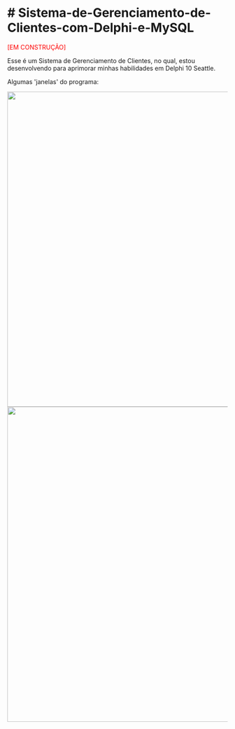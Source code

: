 <h1># Sistema-de-Gerenciamento-de-Clientes-com-Delphi-e-MySQL</h1>

<p style="color: red;">[EM CONSTRUÇÃO]</p>

<p>Esse é um Sistema de Gerenciamento de Clientes, no qual, estou desenvolvendo para aprimorar minhas habilidades em Delphi 10 Seattle.</p>
<p>Algumas 'janelas' do programa:</p>
<img style="width: 720px;" src="https://raw.githubusercontent.com/jamesschulzm/Sistema-de-Gerenciamento-de-Clientes-com-Delphi-e-MySQL/master/images_exemple/img_exemple1.png">
<img style="width: 720px;" src="https://raw.githubusercontent.com/jamesschulzm/Sistema-de-Gerenciamento-de-Clientes-com-Delphi-e-MySQL/master/images_exemple/img_exemple2.png">

